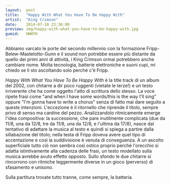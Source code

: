 ```yaml
---
layout:  post
title:   "Happy With What You Have To Be Happy With"
artist:  "King Crimson"
date:    2014-07-10 23:36:00
preview: img/happy-with-what-you-have-to-be-happy-with.jpg
gumid:   HWWYH
---
```


Abbiamo varcato le porte del secondo millennio con la formazione
Fripp-Belew-Mastelotto-Gunn e il sound non potrebbe essere più distante da
quello dei primi anni di attività, i King Crimson ormai potrebbero anche
cambiare nome.  Molta tecnologia, batterie elettroniche e suoni cupi, mi chiedo
se li sto ascoltando solo perché c'è Fripp.

*Happy With What You Have To Be Happy With* è la title track di un album del
2002, con chitarre a dir poco ruggenti (vietate le terze!) e un testo
irriverente che ha come oggetto l'atto di scrittura dello stesso. La voce
ripete frasi come "and when I have some words/this is the way I'll sing" oppure
"I'm gonna have to write a chorus" senza di fatto mai dare seguito a queste
intenzioni. L'eccezione è il ritornello che riprende il titolo, sempre privo di
senso ma cardine del pezzo. Analizzandolo ritmicamente emerge l'idea
compositiva: la successione, che pare inutilmente complicata (due da 11/8, una
da 12/8, tre da 11/8, una da 12/8, e l'ultima da 17/8), nasce dal tentativo di
adattare la musica al testo e quindi si spiega a partire dalla sillabazione del
titolo; nella testa di Fripp doveva avere quel tipo di accentazione e così la
suddivisione è venuta di conseguenza. A un ascolto superficiale tutto ciò non
sembra così ostico proprio perché l'orecchio si adatta istintivamente alla
cadenza delle frasi, un testo modellato sulla musica avrebbe avuto effetto
opposto. Sullo sfondo le due chitarre si rincorrono con ritmiche leggermente
diverse in un gioco (perverso) di sfasamento e unisono.

Sulla partitura trovate tutto tranne, come sempre, la batteria.

<!-- vim: set tw=79 spell spelllang=it: -->
